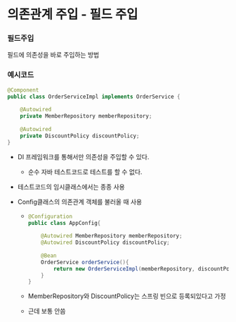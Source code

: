 # 의존관계 주입 - 필드 주입

### 필드주입

필드에 의존성을 바로 주입하는 방법



### 예시코드

```java
@Component
public class OrderServiceImpl implements OrderService {
    
    @Autowired
    private MemberRepository memberRepository;
    
    @Autowired
    private DiscountPolicy discountPolicy;
}
```

- DI 프레임워크를 통해서만 의존성을 주입할 수 있다.

  - 순수 자바 테스트코드로 테스트를 할 수 없다.

- 테스트코드의 임시클래스에서는 종종 사용

- Config클래스의 의존관계 객체를 불러올 때 사용

  - ```java
    @Configuration
    public class AppConfig{
        
        @Autowired MemberRepository memberRepository;
        @Autowired DiscountPolicy discountPolicy; 
            
        @Bean
        OrderService orderService(){
            return new OrderServiceImpl(memberRepository, discountPolicy);
        }
    }
    ```

  - MemberRepository와 DiscountPolicy는 스프링 빈으로 등록되있다고 가정

  - 근데 보통 안씀

